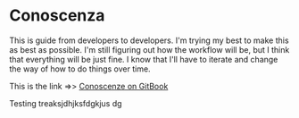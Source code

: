 # Conoscenza
This is guide from developers to developers.
I'm trying my best to make this as best as possible.
I'm still figuring out how the workflow will be, but I think that everything will be just fine. I know that I'll have to iterate and change the way of how to do things over time.

This is the link =>> [Conoscenze on GitBook](https://henryjperez.gitbook.io/conosceza)

Testing treaksjdhjksfdgkjus dg

